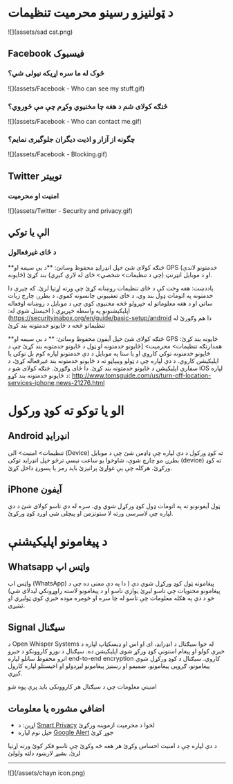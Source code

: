 # د ټولنیزو رسینو محرمیت تنظیمات

![](assets/sad cat.png)

## Facebook فیسبوک

### څوک له ما سره اړیکه نیولی شي؟

![](assets/Facebook - Who can see my stuff.gif)



### څنګه کولای شم د هغه چا مخنیوي وکړم  چې مې ځوروي؟ 
![](assets/Facebook - Who can contact me.gif)



### چگونه از آزار و اذیت دیگران جلوگیری نمایم؟
![](assets/Facebook - Blocking.gif)




## Twitter توییتر

### امنیت او محرمیت
![](assets/Twitter - Security  and privacy.gif)



## الې یا توکي 
### د ځای غیرفعالول


**څنګه کولای شئ خپل انډرایډ محفوظ وساتئ:
**د بې سیمه او GPS (خدمتونو لاندې ځایونه) او د موبایل انټرنټ (چې د تنظیمات> شخصي> ځای له لارې کیږي) بند کړئ.
 
یاددښت: هغه وخت کې د ځای تنظیمات روښانه کړئ چې ورته اړتیا لرئ. که چیرې دا خدمتونه په اتومات ډول بند وي، د ځای تعقیبونې چانسونه کموي، د بطرۍ چارج زیات ساتي او د هغه معلوماتو له خپرولو څخه مخنیوی کوي چې د موبایل د روښانه اوفعاله  اپلیکیشنونو په واسطه خپریږي.( اخیستل شوي له: )https://securityinabox.org/en/guide/basic-setup/android
دا هم وګورئ له تنظیماتو څخه د ځایونو خدمتونه بند کړئ



**څنګه کولای شئ خپل آیفون محفوظ وساتئ:
**
د بې سیمه او GPS ځایونه بند کړئ:
همدارنګه تنظیمات> محرمیت> [ځایونو خدمتونه او ټول د ځایونو خدمتونه بند کړئ چې د ځایونو خدمتونه توکي کاروي او یا ستا په موبایل د دې خدمتونو لپاره کوم بل توکی یا اپلیکیشن کاروي. د دې لپاره چې د ټولو ویبپاڼو ته د ځایونو خدمتونه بند غیرفعاله کړئ، د سفاري اپلیکیشن د ځایونو خدمتونه بند کړئ.
دا ځای وګورئ. څنګه کولای شو د iOS لپاره د ځایونو خدمتونه بند کړو: http://www.tomsguide.com/us/turn-off-location-services-iphone,news-21276.html


# الو یا توکو ته کوډ ورکول
## Android انډرایډ

تنظیمات> امنیت> الي (Device) ته کوډ ورکول
د دې لپاره چې ډاډمن شئ چې د موبایل بطرۍ مو چارچ شوې، شاوخوا یو ساعت نیسي ترڅو خپل انډراید توکی (device) ته کوډ ورکړئ. هرکله چې یې غواړئ پرانیزئ باید رمز یا پسورډ داخل کړئ.




## iPhone  آیفون  
ټول آیفونونو ته په اتومات ډول کوډ ورکړل شوي وي. سره له دې تاسو کولای شئ د دې لپاره چې لاسرسی ورته لا ستونزمن او پیچلی شي اوږد کوډ ورکړئ.




# د پیغامونو اپلیکیشنې

## Whatsapp  واټس اپ
واټس اپ (WhatsApp) پیغامونه ټول کوډ ورکړل شوي دي ( دا په دې معنی ده چې د پیغامونو محتویات چې تاسو لیږئ یوازې تاسو او د پیغامونو لاسته راوړونکي لیدلای شي) خو  د دې په هکله معلومات چې تاسو له چا سره او څومره موده خبرې کوي ټولیږي او ثبتیږي.


## Signal  سیګنال 
د Open Whisper Systems له خوا سیګنال د انډرایډ، ای او اس او ډیسکټاپ لپاره د  خبرې کولو او پیغام استونې کوډ ورکړ شوی اپلیکیشن ده. سیګنال د نورو کاروونکو د خبرو اترو محفوظ ساتلو لپاره end-to-end encryption کاروي. سیګنال د کوډ ورکړل شوي پیغامونو، ګروپي پیغامونو، ضمیمو او رسنیز پیغامونو لیږدولو او اخیستلو لپاره کارول کیږي.

امنیتي معلومات چې د سیګنال هر کاروونکی باید پرې پوه شو

 



## اضافي مشوره یا معلومات
* اړین: د [Smart Privacy](http://smartprivacy.tumblr.com/privacynow) لخوا د محرمیت ازموینه ورکړئ
* خپل نوم لپاره [Google Alert](https://www.google.com/alert)  جوړ کړئ


د دې لپاره چې د امنیت احساس وکړئ هر هغه څه وکړئ چې تاسو فکر کوئ ورته اړتیا لرئ. 
بشپړ لارښود دلته ولولئ




---
![](/assets/chayn icon.png)

